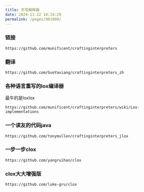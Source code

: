 ```yaml
---
title: 手写解释器
date: 2024-11-22 14:14:29
permalink: /pages/901800/
---
```

### 链接

```
https://github.com/munificent/craftinginterpreters
```

### 翻译

```
https://github.com/GuoYaxiang/craftinginterpreters_zh
```

### 各种语言重写的lox编译器

最牛的是loxlox

```
https://github.com/munificent/craftinginterpreters/wiki/Lox-implementations
```



### 一个读友的代码java

```
https://github.com/tonymullen/craftinginterpreters_jlox
```

### 一步一步clox

```
https://github.com/yangruihan/clox
```

### clox大大增强版

```
https://github.com/luke-gru/clox
```

